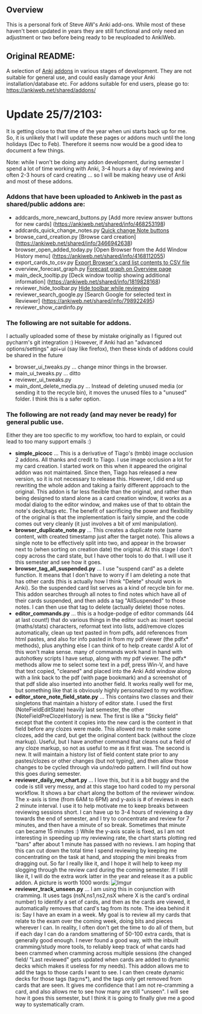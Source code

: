 ## Overview

This is a personal fork of Steve AW's Anki add-ons. While most of these haven't been updated in years they are still functional and only need an adjustment or two before being ready to be reuploaded to AnkiWeb.

## Original README:

A selection of [Anki](http://ankisrs.net/) [addons](https://ankiweb.net/shared/addons/) in various stages of development.
They are not suitable for general use, and could easily damage your Anki installation/database etc.
For addons suitable for end users, please go to: https://ankiweb.net/shared/addons/

Update 25/7/2103:
===============
It is getting close to that time of the year when uni starts back up for me. So, it is unlikely that I will update these pages or addons much until the long holidays (Dec to Feb). Therefore it seems now would be a good idea to document a few things.

Note: while I won't be doing any addon development, during semester I spend a lot of time working with Anki, 3-4 hours a day of reviewing and often 2-3 hours of card creating ... so I will be making heavy use of Anki and most of these addons.

### Addons that have been uploaded to Ankiweb in the past as shared/public addons are:

- addcards_more_newcard_buttons.py [Add more review answer buttons for new cards] (https://ankiweb.net/shared/info/468253198)
- addcards_quick_change_notes.py [Quick change Note buttons](https://ankiweb.net/shared/info/1720844055)
- browse_card_creation.py [Browse card creation] (https://ankiweb.net/shared/info/3466942638)
- browser_open_added_today.py [Open Browser from the Add Window History menu] (https://ankiweb.net/shared/info/4168112055)
- export_cards_to_csv.py [Export Browser's card list contents to CSV file](https://ankiweb.net/shared/info/1822267896)
- overview_forecast_graph.py [Forecast graph on Overview page](https://ankiweb.net/shared/info/4219926982)
- main_deck_tooltip.py [Deck window tooltip showing additional information] (https://ankiweb.net/shared/info/1819828168)
- reviewer_hide_toolbar.py [Hide toolbar while reviewing](https://ankiweb.net/shared/info/2244807260)
- reviewer_search_google.py [Search Google for selected text in Reviewer] (https://ankiweb.net/shared/info/798922495)
- reviewer_show_cardinfo.py

### The following are not suitable for addons.
 I actually uploaded some of these by mistake originally as I figured out pycharm's git integration :) However, if Anki had an "advanced options/settings" api+ui (say like firefox), then these kinds of addons could be shared in the future

- browser_ui_tweaks.py  ... change minor things in the browser.
- main_ui_tweaks.py ... ditto
- reviewer_ui_tweaks.py
- main_dont_delete_media.py ... Instead of deleting unused media (or sending it to the recycle bin), it moves the unused files to a "unused" folder. I think this is a safer option.


### The following are not ready (and may never be ready) for general public use.

Either they are too specific to my workflow, too hard to explain, or could lead to too many support emails :)

- **simple_picocc** ... This is a derivative of Tiago's (tmbb) image occlusion 2 addons. All thanks and credit to Tiago. I use image occlusion a lot for my card creation. I started work on this when it appeared the original addon was not maintained. Since then, Tiago has released a new version, so it is not necessary to release this. However, I did end up rewriting the whole addon and taking a fairly different approach to the original. This addon is far less flexible than the original, and rather than being designed to stand alone as a card creation window, it works as a modal dialog to the editor window, and makes use of that to obtain the note's deck/tags etc. The benefit of sacrificing the power and flexibility of the original is that the implementation is fairly simple, and the code comes out very cleanly (it just involves a bit of xml manipulation).
- **browser_duplicate_note.py** ... This creates a duplicate note (same content, with created timestamp just after the target note). This allows a single note to be effectively split into two, and appear in the browser next to (when sorting on creation date) the original. At this stage I don't copy across the card state, but I have other tools to do that. I will use it this semester and see how it goes.
- **browser_tag_all_suspended.py** ... I use "suspend card" as a delete function. It means that I don't have to worry if I am deleting a note that has other cards (this is actually how I think "Delete" should work in Anki). So the suspended card list serves as a kind of recycle bin for me. This addon searches through all notes to find notes which have all of their cards suspended, and then adds a tag "AllSuspended" to those notes. I can then use that tag to delete (actually delete) those notes.
- **editor_commands.py** ... this is a hodge-podge of editor commands (44 at last count!) that do various things in the editor such as: insert special (maths/stats) characters, reformat text into lists, add/remove clozes automatically, clean up text pasted in from pdfs, add references from html pastes, and also for info pasted in from my pdf viewer (the pdfx* methods), plus anything else I can think of to help create cards! A lot of this won't make sense. many of commands work hand in hand with autohotkey scripts I have setup, along with my pdf viewer. The pdfx* methods allow me to select some text in a pdf, press Win-V, and have that text copied, "cleaned" and placed into the Anki Add window along with a link back to the pdf (with page bookmark) and a screenshot of that pdf slide also inserted into another field. It works really well for me, but something like that is obviously highly personalized to my workflow.
- **editor_store_note_field_state.py** ... This contains two classes and their singletons that maintain a history of editor state. I used the first (NoteFieldEditState) heavily last semester, the other (NoteFieldPreClozeHistory) is new. The first is like a "Sticky field" except that the content it copies into the new card is the content in that field before any clozes were made. This allowed me to make some clozes, add the card, but get the original content back (without the cloze markup). Useful, but I have another command that cleans out a field of any cloze markup, so not as useful to me as it first was. The second is new. It will maintain a history list of field content state prior to any pastes/clozes or other changes (but not typing), and then allow those changes to be cycled through via undo/redo pattern. I will find out how this goes during semester.
- **reviewer_daily_rev_chart.py** ... I love this, but it is a bit buggy and the code is still very messy, and at this stage too hard coded to my personal workflow. It shows a bar chart along the bottom of the reviewer window. The x-axis is time (from 6AM to 6PM) and y-axis is # of reviews in each 2 minute interval. I use it to help motivate me to keep breaks between  reviewing sessions short. I can have up to 3-4 hours of reviewing a day towards the end of semester, and I try to concentrate and review for 7 minutes, and then have a minute of so break. Sometimes that minute can became 15 minutes :) While the y-axis scale is fixed, as I am not interesting in speeding up my reviewing rate, the chart starts plotting red "bars" after about 1 minute has passed with no reviews. I am hoping that this can cut down the total time I spend reviewing by keeping me concentrating on the task at hand, and stopping the mini breaks from dragging out. So far I really like it, and I hope it will help to keep my slogging through the review card during the coming semester. If I still like it, I will do the extra work latter in the year and release it as a public addon. A picture is worth 1000 words:
![Imgur](http://i.imgur.com/T8ZZOxr.png)
- **reviewer_track_unseen.py** ... I am using this in conjunction with cramming. It uses tags (nsN,ns1,ns2,nsX where X is the card's ordinal number) to identify a set of cards, and then as the cards are viewed, it automatically removes that card's tag from its note. The idea behind it is: Say I have an exam in a week. My goal is to review all my cards that relate to the exam over the coming week, doing bits and pieces wherever I can. In reality, I often don't get the time to do all of them, but if each day I can do a random smattering of 50-100 extra cards, that is generally good enough. I never found a good way, with the inbuilt cramming/study more tools, to reliably keep track of what cards had been crammed when cramming across multiple sessions (the changed field/ "Last reviewed" gets updated when cards are added to dynamic decks which makes it useless for my needs). This addon allows me to add the tags to those cards I want to see. I can then create dynamic decks for those tags (tag:ns*), and the tags only get removed from cards that are seen. It gives me confidence that I am not re-cramming a card, and also allows me to see how many are still "unseen". I will see how it goes this semester, but I think it is going to finally give me a good way to systematically cram.



